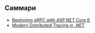 ## Саммари

- [Beginning gRPC with ASP.NET Core 6](./modern-distributed-tracing-core-7/modern-distributed-tracing-core-7.md)
- [Modern Distributed Tracing in .NET](./summary-begging-grpc-core-6/summary-begging-grpc-core-6.md)